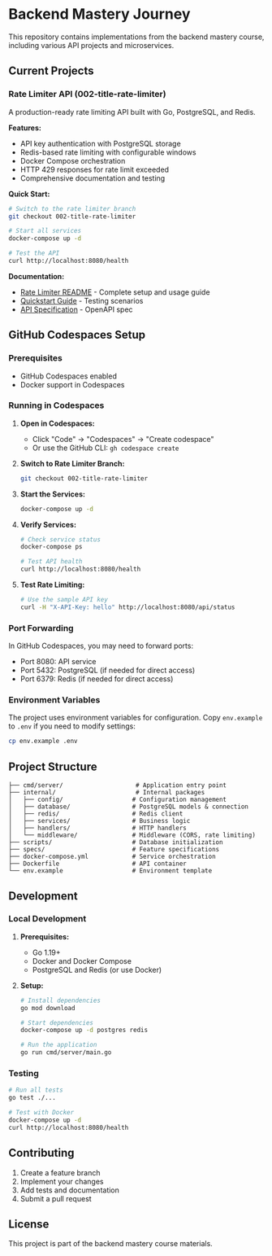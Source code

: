 # Backend Mastery Journey

This repository contains implementations from the backend mastery course, including various API projects and microservices.

## Current Projects

### Rate Limiter API (002-title-rate-limiter)

A production-ready rate limiting API built with Go, PostgreSQL, and Redis.

**Features:**
- API key authentication with PostgreSQL storage
- Redis-based rate limiting with configurable windows
- Docker Compose orchestration
- HTTP 429 responses for rate limit exceeded
- Comprehensive documentation and testing

**Quick Start:**
```bash
# Switch to the rate limiter branch
git checkout 002-title-rate-limiter

# Start all services
docker-compose up -d

# Test the API
curl http://localhost:8080/health
```

**Documentation:**
- [Rate Limiter README](./RATE_LIMITER_README.md) - Complete setup and usage guide
- [Quickstart Guide](./specs/002-title-rate-limiter/quickstart.md) - Testing scenarios
- [API Specification](./specs/002-title-rate-limiter/contracts/api-spec.yaml) - OpenAPI spec

## GitHub Codespaces Setup

### Prerequisites
- GitHub Codespaces enabled
- Docker support in Codespaces

### Running in Codespaces

1. **Open in Codespaces:**
   - Click "Code" → "Codespaces" → "Create codespace"
   - Or use the GitHub CLI: `gh codespace create`

2. **Switch to Rate Limiter Branch:**
   ```bash
   git checkout 002-title-rate-limiter
   ```

3. **Start the Services:**
   ```bash
   docker-compose up -d
   ```

4. **Verify Services:**
   ```bash
   # Check service status
   docker-compose ps
   
   # Test API health
   curl http://localhost:8080/health
   ```

5. **Test Rate Limiting:**
   ```bash
   # Use the sample API key
   curl -H "X-API-Key: hello" http://localhost:8080/api/status
   ```

### Port Forwarding

In GitHub Codespaces, you may need to forward ports:
- Port 8080: API service
- Port 5432: PostgreSQL (if needed for direct access)
- Port 6379: Redis (if needed for direct access)

### Environment Variables

The project uses environment variables for configuration. Copy `env.example` to `.env` if you need to modify settings:

```bash
cp env.example .env
```

## Project Structure

```
├── cmd/server/                    # Application entry point
├── internal/                      # Internal packages
│   ├── config/                   # Configuration management
│   ├── database/                 # PostgreSQL models & connection
│   ├── redis/                    # Redis client
│   ├── services/                 # Business logic
│   ├── handlers/                 # HTTP handlers
│   └── middleware/               # Middleware (CORS, rate limiting)
├── scripts/                      # Database initialization
├── specs/                        # Feature specifications
├── docker-compose.yml            # Service orchestration
├── Dockerfile                    # API container
└── env.example                   # Environment template
```

## Development

### Local Development

1. **Prerequisites:**
   - Go 1.19+
   - Docker and Docker Compose
   - PostgreSQL and Redis (or use Docker)

2. **Setup:**
   ```bash
   # Install dependencies
   go mod download
   
   # Start dependencies
   docker-compose up -d postgres redis
   
   # Run the application
   go run cmd/server/main.go
   ```

### Testing

```bash
# Run all tests
go test ./...

# Test with Docker
docker-compose up -d
curl http://localhost:8080/health
```

## Contributing

1. Create a feature branch
2. Implement your changes
3. Add tests and documentation
4. Submit a pull request

## License

This project is part of the backend mastery course materials.